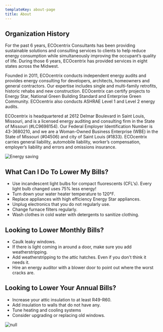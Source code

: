 ```yaml
---
templateKey: about-page
title: About
---
```


## Organization History

For the past 6 years, ECOcentrix Consultants has been providing sustainable solutions and consulting services to clients to help reduce energy consumption while simultaneously improving the occupant’s quality of life. During those 6 years, ECOcentrix has provided services in eight states across the Midwest.

Founded in 2011, ECOcentrix conducts independent energy audits and provides energy consulting for developers, architects, homeowners and general contractors. Our expertise includes single and multi-family retrofits, historic rehabs and new construction. ECOcentrix can certify projects to Energy Star, National Green Building Standard and Enterprise Green Community. ECOcentrix also conducts ASHRAE Level 1 and Level 2 energy audits.

ECOcentrix is headquartered at 2612 Delmar Boulevard in Saint Louis, Missouri, and is a licensed energy auditing and consulting firm in the State of Missouri (#LC9698154). Our Federal Employer Identification Number is 43-3680210, and we are a Woman-Owned Business Enterprise (WBE) in the State of Missouri (#04506) and city of Saint Louis (#1833). ECOcentrix carries general liability, automobile liability, worker’s compensation, employer’s liability and errors and omissions insurance.

![Energy saving](/img/energy_saving.png)

## What Can I Do To Lower My Bills?

- Use incandescent light bulbs for compact fluorescents (CFL's). Every light bulb changed uses 75% less energy!
- Turn down your water heater temperature to 120°F.
- Replace appliances with high efficiency Energy Star appliances.
- Unplug electronics that you do not regularly use.
- Change furnace filters regularly.
- Wash clothes in cold water with detergents to sanitize clothing.

## Looking to Lower Monthly Bills?

- Caulk leaky windows.
- If there is light coming in around a door, make sure you add weatherstripping.
- Add weatherstripping to the attic hatches. Even if you don't think it needs it.
- Hire an energy auditor with a blower door to point out where the worst cracks are.

## Looking to Lower Your Annual Bills?

- Increase your attic insulation to at least R49-R60.
- Add insulation to walls that do not have any.
- Tune heating and cooling systems
- Consider upgrading or replacing old windows.

![null](/img/natural_lightbulb.jpg)
